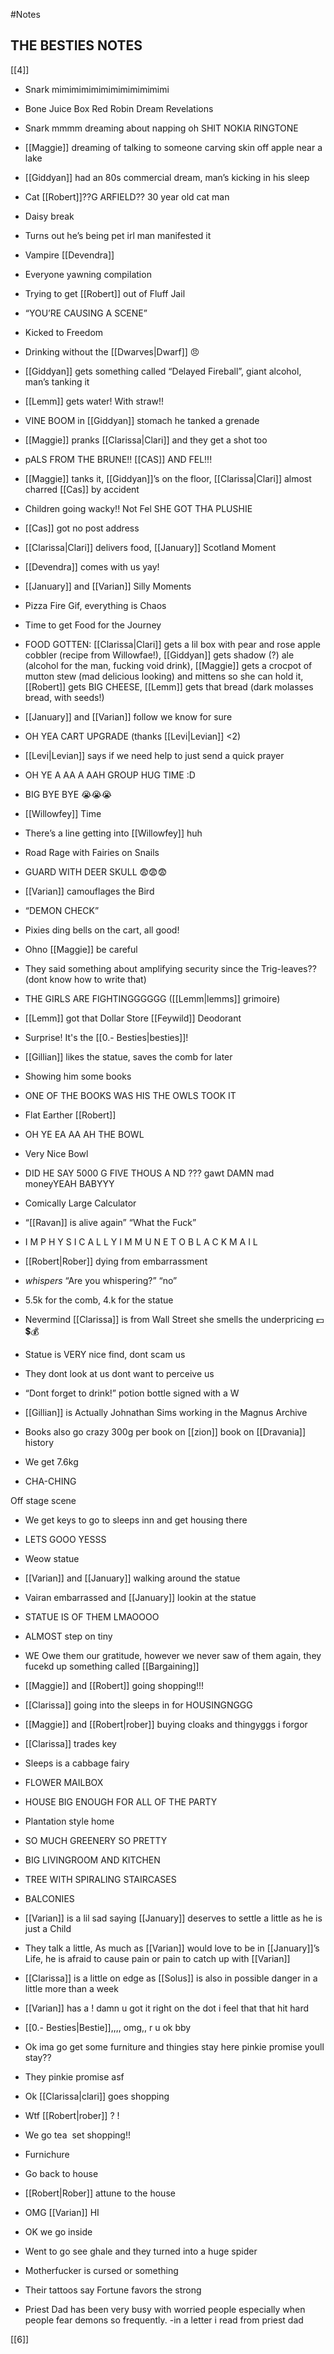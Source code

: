 #Notes 

## THE BESTIES NOTES

[[4]]  

-   Snark mimimimimimimimimimimimi
    
-   Bone Juice Box Red Robin Dream Revelations
    
-   Snark mmmm dreaming about napping oh SHIT NOKIA RINGTONE
    
-   [[Maggie]] dreaming of talking to someone carving skin off apple near a lake
    
-   [[Giddyan]] had an 80s commercial dream, man’s kicking in his sleep 
    
-   Cat [[Robert]]??G ARFIELD?? 30 year old cat man
    
-   Daisy break
    
-   Turns out he’s being pet irl man manifested it
    
-   Vampire [[Devendra]]
    
-   Everyone yawning compilation
    
-   Trying to get [[Robert]] out of Fluff Jail
    
-   “YOU’RE CAUSING A SCENE”
    
-   Kicked to Freedom
    
-   Drinking without the [[Dwarves|Dwarf]] 😠
    
-   [[Giddyan]] gets something called “Delayed Fireball”, giant alcohol, man’s tanking it
    
-   [[Lemm]] gets water! With straw!!
    
-   VINE BOOM in [[Giddyan]] stomach he tanked a grenade
    
-   [[Maggie]] pranks [[Clarissa|Clari]] and they get a shot too
    
-   pALS FROM THE BRUNE!! [[CAS]] AND FEL!!!
    
-   [[Maggie]] tanks it, [[Giddyan]]’s on the floor, [[Clarissa|Clari]] almost charred [[Cas]] by accident
    
-   Children going wacky!! Not Fel SHE GOT THA PLUSHIE
    
-   [[Cas]] got no post address
    
-   [[Clarissa|Clari]] delivers food, [[January]] Scotland Moment
    
-   [[Devendra]] comes with us yay!
    
-   [[January]] and [[Varian]] Silly Moments
    
-   Pizza Fire Gif, everything is Chaos
    
-   Time to get Food for the Journey
    
-   FOOD GOTTEN: [[Clarissa|Clari]] gets a lil box with pear and rose apple cobbler (recipe from Willowfae!), [[Giddyan]] gets shadow (?) ale (alcohol for the man, fucking void drink), [[Maggie]] gets a crocpot of mutton stew (mad delicious looking) and mittens so she can hold it, [[Robert]] gets BIG CHEESE, [[Lemm]] gets that bread (dark molasses bread, with seeds!)
    
-   [[January]] and [[Varian]] follow we know for sure
    
-   OH YEA CART UPGRADE (thanks [[Levi|Levian]] <2)
    
-   [[Levi|Levian]] says if we need help to just send a quick prayer
    
-   OH YE A AA A AAH GROUP HUG TIME :D
    
-   BIG BYE BYE 😭😭😭
    
-   [[Willowfey]] Time
    
-   There’s a line getting into [[Willowfey]] huh
    
-   Road Rage with Fairies on Snails
    
-   GUARD WITH DEER SKULL 😨😨😨
    
-   [[Varian]] camouflages the Bird
    
-   “DEMON CHECK”
    
-   Pixies ding bells on the cart, all good!
    
-   Ohno [[Maggie]] be careful
    
-   They said something about amplifying security since the Trig-leaves?? (dont know how to write that)
    
-   THE GIRLS ARE FIGHTINGGGGGG ([[Lemm|lemms]] grimoire)
    
-   [[Lemm]] got that Dollar Store [[Feywild]] Deodorant
    
-   Surprise! It's the [[0.- Besties|besties]]!
    
-   [[Gillian]] likes the statue, saves the comb for later
    
-   Showing him some books
    
-   ONE OF THE BOOKS WAS HIS THE OWLS TOOK IT 
    
-   Flat Earther [[Robert]]
    
-   OH YE EA AA AH THE BOWL
    
-   Very Nice Bowl
    
-   DID HE SAY 5000 G FIVE THOUS A ND ??? gawt DAMN mad moneyYEAH BABYYY
    
-   Comically Large Calculator
    
-   “[[Ravan]] is alive again” “What the Fuck”
    
-   I M P H Y S I C A L L Y I M M U N E T O B L A C K M A I L
    
-   [[Robert|Rober]] dying from embarrassment
    
-   *whispers* “Are you whispering?” “no” 
    
-   5.5k for the comb, 4.k for the statue
    
-   Nevermind [[Clarissa]] is from Wall Street she smells the underpricing 💵💲💰
    
-   Statue is VERY nice find, dont scam us
    
-   They dont look at us dont want to perceive us 
    
-   “Dont forget to drink!” potion bottle signed with a W
    
-   [[Gillian]] is Actually Johnathan Sims working in the Magnus Archive
    
-   Books also go crazy 300g per book on [[zion]] book on [[Dravania]] history
    
-   We get 7.6kg
    
-   CHA-CHING
    

Off stage scene

-   We get keys to go to sleeps inn and get housing there
    
-   LETS GOOO YESSS 
    
-   Weow statue
    
-   [[Varian]] and [[January]] walking around the statue
    
-   Vairan embarrassed and [[January]] lookin at the statue
    
-   STATUE IS OF THEM LMAOOOO
    
-   ALMOST step on tiny
    
-   WE Owe them our gratitude, however we never saw of them again, they fucekd up something called [[Bargaining]] 
    
-   [[Maggie]] and [[Robert]] going shopping!!!
    
-   [[Clarissa]] going into the sleeps in for HOUSINGNGGG
    
-   [[Maggie]] and [[Robert|rober]] buying cloaks and thingyggs i forgor
    
-   [[Clarissa]] trades key
    
-   Sleeps is a cabbage fairy
    
-   FLOWER MAILBOX
    
-   HOUSE BIG ENOUGH FOR ALL OF THE PARTY
    
-   Plantation style home
    
-   SO MUCH GREENERY SO PRETTY
    
-   BIG LIVINGROOM AND KITCHEN
    
-   TREE WITH SPIRALING STAIRCASES
    
-   BALCONIES
    
-   [[Varian]] is a lil sad saying [[January]] deserves to settle a little as he is just a Child
    
-   They talk a little, As much as [[Varian]] would love to be in [[January]]’s Life, he is afraid to cause pain or pain to catch up with [[Varian]]
    
-   [[Clarissa]] is a little on edge as [[Solus]] is also in possible danger in a little more than a week
    
-   [[Varian]] has a ! damn u got it right on the dot i feel that that hit hard
    
-   [[0.- Besties|Bestie]],,,, omg,, r u ok bby
    
-   Ok ima go get some furniture and thingies stay here pinkie promise youll stay??
    
-   They pinkie promise asf 
    
-   Ok [[Clarissa|clari]] goes shopping
    
-   Wtf [[Robert|rober]] ? !
    
-   We go tea  set shopping!!
    
-   Furnichure
    
-   Go back to house
    
-   [[Robert|Rober]] attune to the house
    
-   OMG [[Varian]] HI
    
-   OK we go inside
    
-   Went to go see ghale and they turned into a huge spider
    
-   Motherfucker is cursed or something
    
-   Their tattoos say Fortune favors the strong
    
-   Priest Dad has been very busy with worried people especially when people fear demons so frequently. -in a letter i read from priest dad

[[6]]